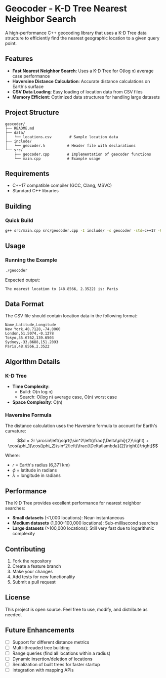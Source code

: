 # Geocoder - K-D Tree Nearest Neighbor Search

A high-performance C++ geocoding library that uses a K-D Tree data structure to efficiently find the nearest geographic location to a given query point.

## Features

- **Fast Nearest Neighbor Search**: Uses a K-D Tree for O(log n) average case performance
- **Haversine Distance Calculation**: Accurate distance calculations on Earth's surface
- **CSV Data Loading**: Easy loading of location data from CSV files
- **Memory Efficient**: Optimized data structures for handling large datasets

## Project Structure

```
geocoder/
├── README.md
├── data/
│   └── locations.csv        # Sample location data
├── include/
│   └── geocoder.h          # Header file with declarations
└── src/
    ├── geocoder.cpp        # Implementation of geocoder functions
    └── main.cpp            # Example usage
```

## Requirements

- C++17 compatible compiler (GCC, Clang, MSVC)
- Standard C++ libraries

## Building

### Quick Build

```bash
g++ src/main.cpp src/geocoder.cpp -I include/ -o geocoder -std=c++17 -O2
```

## Usage

### Running the Example

```bash
./geocoder
```

Expected output:

```
The nearest location to (48.8566, 2.3522) is: Paris
```

## Data Format

The CSV file should contain location data in the following format:

```csv
Name,Latitude,Longitude
New York,40.7128,-74.0060
London,51.5074,-0.1278
Tokyo,35.6762,139.6503
Sydney,-33.8688,151.2093
Paris,48.8566,2.3522
```

## Algorithm Details

### K-D Tree

- **Time Complexity**:
  - Build: O(n log n)
  - Search: O(log n) average case, O(n) worst case
- **Space Complexity**: O(n)

### Haversine Formula

The distance calculation uses the Haversine formula to account for Earth's curvature:

$$d = 2r \arcsin\left(\sqrt{\sin^2\left(\frac{\Delta\phi}{2}\right) + \cos(\phi_1)\cos(\phi_2)\sin^2\left(\frac{\Delta\lambda}{2}\right)}\right)$$

Where:

- $r$ = Earth's radius (6,371 km)
- $\phi$ = latitude in radians
- $\lambda$ = longitude in radians

## Performance

The K-D Tree provides excellent performance for nearest neighbor searches:

- **Small datasets** (<1,000 locations): Near-instantaneous
- **Medium datasets** (1,000-100,000 locations): Sub-millisecond searches
- **Large datasets** (>100,000 locations): Still very fast due to logarithmic complexity

## Contributing

1. Fork the repository
2. Create a feature branch
3. Make your changes
4. Add tests for new functionality
5. Submit a pull request

## License

This project is open source. Feel free to use, modify, and distribute as needed.

## Future Enhancements

- [ ] Support for different distance metrics
- [ ] Multi-threaded tree building
- [ ] Range queries (find all locations within a radius)
- [ ] Dynamic insertion/deletion of locations
- [ ] Serialization of built trees for faster startup
- [ ] Integration with mapping APIs
